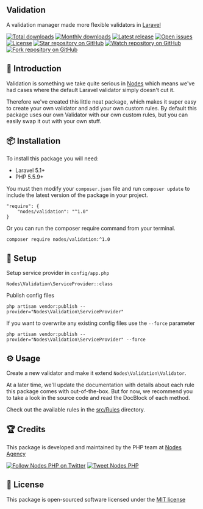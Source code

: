 ## Validation

A validation manager made more flexible validators in [Laravel](https://laravel.com/docs)

[![Total downloads](https://img.shields.io/packagist/dt/nodes/validation.svg)](https://packagist.org/packages/nodes/validation)
[![Monthly downloads](https://img.shields.io/packagist/dm/nodes/validation.svg)](https://packagist.org/packages/nodes/validation)
[![Latest release](https://img.shields.io/packagist/v/nodes/validation.svg)](https://packagist.org/packages/nodes/validation)
[![Open issues](https://img.shields.io/github/issues/nodes-php/validation.svg)](https://github.com/nodes-php/validation/issues)
[![License](https://img.shields.io/packagist/l/nodes/validation.svg)](https://packagist.org/packages/nodes/validation)
[![Star repository on GitHub](https://img.shields.io/github/stars/nodes-php/validation.svg?style=social&label=Star)](https://github.com/nodes-php/validation/stargazers)
[![Watch repository on GitHub](https://img.shields.io/github/watchers/nodes-php/validation.svg?style=social&label=Watch)](https://github.com/nodes-php/validation/watchers)
[![Fork repository on GitHub](https://img.shields.io/github/forks/nodes-php/validation.svg?style=social&label=Fork)](https://github.com/nodes-php/validation/network)

## 📝 Introduction

Validation is something we take quite serious in [Nodes](http://nodesagency.com) which means we've had cases where the default Laravel validator
simply doesn't cut it.

Therefore we've created this little neat package, which makes it super easy to create your own validator and add your own custom rules.
By default this package uses our own Validator with our own custom rules, but you can easily swap it out with your own stuff.

## 📦 Installation

To install this package you will need:

* Laravel 5.1+
* PHP 5.5.9+

You must then modify your `composer.json` file and run `composer update` to include the latest version of the package in your project.

```
"require": {
    "nodes/validation": "^1.0"
}
```

Or you can run the composer require command from your terminal.

```
composer require nodes/validation:^1.0
```

## 🔧 Setup

Setup service provider in `config/app.php`

```
Nodes\Validation\ServiceProvider::class
```

Publish config files

```
php artisan vendor:publish --provider="Nodes\Validation\ServiceProvider"
```

If you want to overwrite any existing config files use the `--force` parameter

```
php artisan vendor:publish --provider="Nodes\Validation\ServiceProvider" --force
```

## ⚙ Usage

Create a new validator and make it extend `Nodes\Validation\Validator`.

At a later time, we'll update the documentation with details about each rule this package comes with out-of-the-box.
But for now, we recommend you to take a look in the source code and read the DocBlock of each method.

Check out the available rules in the [src/Rules](https://github.com/nodes-php/validation/tree/master/src/Rules) directory.

## 🏆 Credits

This package is developed and maintained by the PHP team at [Nodes Agency](http://nodesagency.com)

[![Follow Nodes PHP on Twitter](https://img.shields.io/twitter/follow/nodesphp.svg?style=social)](https://twitter.com/nodesphp) [![Tweet Nodes PHP](https://img.shields.io/twitter/url/http/nodesphp.svg?style=social)](https://twitter.com/nodesphp)

## 📄 License

This package is open-sourced software licensed under the [MIT license](http://opensource.org/licenses/MIT)